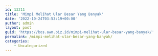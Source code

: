 ```yaml
---
id: 13211
title: 'Mimpi Melihat Ular Besar Yang Banyak'
date: '2022-10-24T03:53:19+00:00'
author: admin
layout: post
guid: 'https://bos.awn.biz.id/mimpi-melihat-ular-besar-yang-banyak/'
permalink: /mimpi-melihat-ular-besar-yang-banyak/
categories:
    - Uncategorized
---
```


